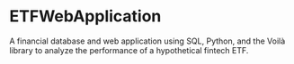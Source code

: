 # ETFWebApplication
 A financial database and web application using SQL, Python, and the Voilà library to analyze the performance of a hypothetical fintech ETF.
